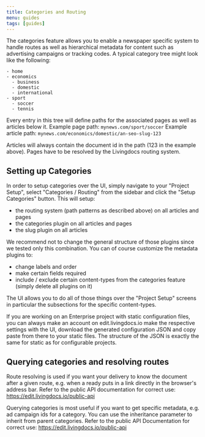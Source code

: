 ```yaml
---
title: Categories and Routing
menu: guides
tags: [guides]
---
```


The categories feature allows you to enable a newspaper specific system to handle routes as well as hierarchical metadata for content such as advertising campaigns or tracking codes.
A typical category tree might look like the following:
```
- home
- economics
  - business
  - domestic
  - international
- sport
  - soccer
  - tennis
```

Every entry in this tree will define paths for the associated pages as well as articles below it.
Example page path: `mynews.com/sport/soccer`
Example article path: `mynews.com/economics/domestic/an-seo-slug-123`

Articles will always contain the document id in the path (123 in the example above).
Pages have to be resolved by the Livingdocs routing system.

## Setting up Categories

In order to setup categories over the UI, simply navigate to your "Project Setup", select
"Categories / Routing" from the sidebar and click the "Setup Categories" button.
This will setup:
- the routing system (path patterns as described above) on all articles and pages
- the categories plugin on all articles and pages
- the slug plugin on all articles

We recommend not to change the general structure of those plugins since we tested only this
combination. You can of course customize the metadata plugins to:
- change labels and order
- make certain fields required
- include / exclude certain content-types from the categories feature (simply delete all plugins on it)

The UI allows you to do all of those things over the "Project Setup" screens in particular the subsections
for the specific content-types.

If you are working on an Enterprise project with static configuration files, you can always make an
account on edit.livingdocs.io make the respective settings with the UI, download the generated configuration JSON
and copy paste from there to your static files. The structure of the JSON is exactly the same for static as for
configurable projects.

## Querying categories and resolving routes

Route resolving is used if you want your delivery to know the document after a given route, e.g. when a ready puts in
a link directly in the browser's address bar. Refer to the public API documentation for correct use: https://edit.livingdocs.io/public-api

Querying categories is most useful if you want to get specific metadata, e.g. ad campaign ids for a category.
You can use the inheritance parameter to inherit from parent categories. Refer to the public API Documentation
for correct use: https://edit.livingdocs.io/public-api
